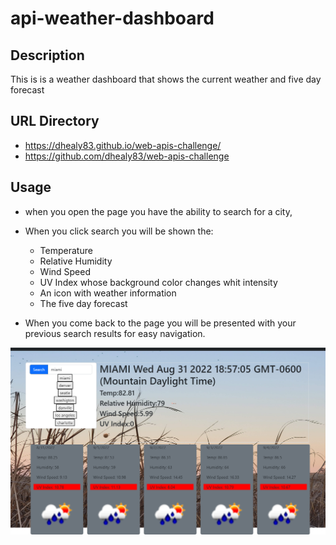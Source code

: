 # api-weather-dashboard

## Description

This is is a weather dashboard that shows the current weather and five day forecast

## URL Directory

- https://dhealy83.github.io/web-apis-challenge/
- https://github.com/dhealy83/web-apis-challenge

## Usage

- when you open the page you have the ability to search for a city,
- When you click search you will be shown the:

  - Temperature
  - Relative Humidity
  - Wind Speed
  - UV Index whose background color changes whit intensity
  - An icon with weather information
  - The five day forecast

- When you come back to the page you will be presented with your previous search results for easy navigation.

![Weather dashboard.](<./assets/_C__Users_drtjp_Desktop_bc-homework_api-weather-dashboard_index.html (3).png>)
